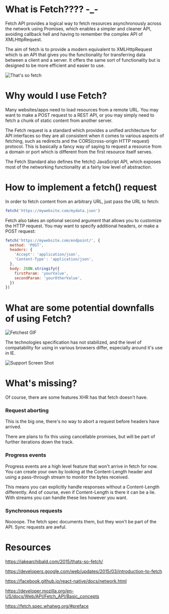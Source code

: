 # What is Fetch???? -_-

Fetch API provides a logical way to fetch resources asynchronously across the network using Promises, which enables a simpler and cleaner API, avoiding callback hell and having to remember the complex API of XMLHttpRequest.

The aim of fetch is to provide a modern equivalent to XMLHttpRequest which is an API that gives you the functionality for transferring data between a client and a server. It offers the same sort of functionality but is designed to be more efficient and easier to use.

![That's so fetch](http://res.cloudinary.com/strannikad/image/upload/v1495159590/download_1_wxeilr.gif)

# Why would I use Fetch?

Many websites/apps need to load resources from a remote URL. You may want to make a POST request to a REST API, or you may simply need to fetch a chunk of static content from another server.

The Fetch request is a standard which provides a unified architecture for API interfaces so they are all consistent when it comes to various aspects of fetching, such as redirects and the CORS(cross-origin HTTP request) protocol. This is basically a fancy way of saying to request a resource from a domain or port which is different from the first resource itself serves.

The Fetch Standard also defines the fetch() JavaScript API, which exposes most of the networking functionality at a fairly low level of abstraction.

# How to implement a fetch() request

In order to fetch content from an arbitrary URL, just pass the URL to fetch:
``` javascript
fetch('https://mywebsite.com/mydata.json')
```
Fetch also takes an optional second argument that allows you to customize the HTTP request. You may want to specify additional headers, or make a POST request:
``` javascript
fetch('https://mywebsite.com/endpoint/', {
  method: 'POST',
  headers: {
    'Accept': 'application/json',
    'Content-Type': 'application/json',
  },
  body: JSON.stringify({
    firstParam: 'yourValue',
    secondParam: 'yourOtherValue',
  })
})
```

# What are some potential downfalls of using Fetch?

![Fetchest GIF](http://res.cloudinary.com/strannikad/image/upload/v1495159386/download_hlpid7.gif)


The technologies specification has not stabilized, and the level of compatability for using in various browsers differ, especially around it's use in IE. 

![Support Screen Shot](http://res.cloudinary.com/strannikad/image/upload/c_scale,w_887/v1495159240/Fetch_Support_gx44o6.png)

# What's missing?
Of course, there are some features XHR has that fetch doesn't have.

### Request aborting
This is the big one, there's no way to abort a request before headers have arrived.

There are plans to fix this using cancellable promises, but will be part of further iterations down the track.

### Progress events
Progress events are a high level feature that won't arrive in fetch for now. You can create your own by looking at the Content-Length header and using a pass-through stream to monitor the bytes received.

This means you can explicitly handle responses without a Content-Length differently. And of course, even if Content-Length is there it can be a lie. With streams you can handle these lies however you want.

### Synchronous requests
Noooope. The fetch spec documents them, but they won't be part of the API. Sync requests are awful.

# Resources

https://jakearchibald.com/2015/thats-so-fetch/

https://developers.google.com/web/updates/2015/03/introduction-to-fetch

https://facebook.github.io/react-native/docs/network.html

https://developer.mozilla.org/en-US/docs/Web/API/Fetch_API/Basic_concepts

https://fetch.spec.whatwg.org/#preface

